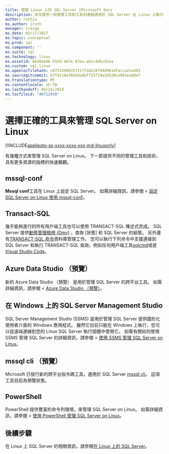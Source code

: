 ```yaml
---
title: 管理 Linux 上的 SQL Server |Microsoft Docs
description: 本文提供一般管理工作和工具的連結適用於 SQL Server 在 Linux 上執行。
author: rothja
ms.author: jroth
manager: craigg
ms.date: 03/17/2017
ms.topic: conceptual
ms.prod: sql
ms.component: ''
ms.suite: sql
ms.technology: linux
ms.assetid: 6bd8eb0b-593d-467e-87ea-ab1c4dbcd1ea
ms.custom: sql-linux
ms.openlocfilehash: c87533096357117fda518794d961dfacca2ce481
ms.sourcegitcommit: b7fd118a70a5da9bff25719a3d520ce993ea9def
ms.translationtype: MT
ms.contentlocale: zh-TW
ms.lasthandoff: 09/24/2018
ms.locfileid: "46712910"
---
```

# <a name="choose-the-right-tool-to-manage-sql-server-on-linux"></a>選擇正確的工具來管理 SQL Server on Linux

[!INCLUDE[appliesto-ss-xxxx-xxxx-xxx-md-linuxonly](../includes/appliesto-ss-xxxx-xxxx-xxx-md-linuxonly.md)]

有幾種方式來管理 SQL Server on Linux。 下一節提供不同的管理工具和技術，具有更多資源的指標的快速概觀。

## <a name="mssql-conf"></a>mssql-conf 

**Mssql conf**工具在 Linux 上設定 SQL Server。 如需詳細資訊，請參閱 <<c0> [ 設定 SQL Server on Linux 使用 mssql-conf](sql-server-linux-configure-mssql-conf.md)。

## <a name="transact-sql"></a>Transact-SQL

幾乎能夠進行的所有用戶端工具也可以使用 TRANSACT-SQL 陳述式完成。 SQL Server 提供[動態管理檢視 (Dmv)](../relational-databases/system-dynamic-management-views/system-dynamic-management-views.md) ，查詢 [狀態] 和 SQL Server 的組態。 另外還有[TRANSACT-SQL 命令](../t-sql/language-reference.md)資料庫管理工作。 您可以執行下列命令中支援連接到 SQL Server 和執行 TRANSACT-SQL 查詢，例如任何用戶端工具[sqlcmd](sql-server-linux-setup-tools.md)或是[Visual Studio Code](sql-server-linux-develop-use-vscode.md)。

## <a name="azure-data-studio-preview"></a>Azure Data Studio （預覽）

新的 Azure Data Studio （預覽） 是用於管理 SQL Server 的跨平台工具。 如需詳細資訊，請參閱 < [Azure Data Studio （預覽）](../azure-data-studio/what-is.md)。

## <a name="sql-server-management-studio-on-windows"></a>在 Windows 上的 SQL Server Management Studio

SQL Server Management Studio (SSMS) 是用於管理 SQL Server 提供圖形化使用者介面的 Windows 應用程式。 雖然它目前只能在 Windows 上執行，您可以從遠端連線到您的 Linux SQL Server 執行個體中使用它。 如需有關如何使用 SSMS 管理 SQL Server 的詳細資訊，請參閱 <<c0> [ 使用 SSMS 管理 SQL Server on Linux](sql-server-linux-manage-ssms.md)。

## <a name="mssql-cli-preview"></a>mssql cli （預覽）

Microsoft 已發行新的跨平台指令碼工具，適用於 SQL Server [mssql cli](https://blogs.technet.microsoft.com/dataplatforminsider/2017/12/12/try-mssql-cli-a-new-interactive-command-line-tool-for-sql-server/)。 這項工具目前為預覽狀態。

## <a name="powershell"></a>PowerShell

PowerShell 提供豐富的命令列環境，來管理 SQL Server on Linux。 如需詳細資訊，請參閱 <<c0> [ 使用 PowerShell 管理 SQL Server on Linux](sql-server-linux-manage-powershell.md)。

## <a name="next-steps"></a>後續步驟

在 Linux 上 SQL Server 的相關資訊，請參閱[在 Linux 上的 SQL Server](sql-server-linux-overview.md)。
